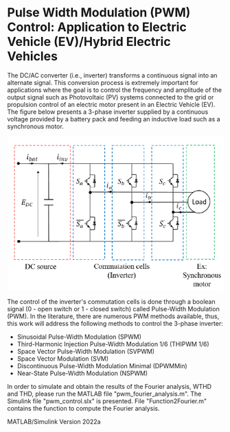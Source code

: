 # Pulse Width Modulation (PWM) Control: Application to Electric Vehicle (EV)/Hybrid Electric Vehicles

The DC/AC converter (i.e., inverter) transforms a continuous signal into an alternate signal. This conversion process is extremely important for applications where the goal is to control the frequency and amplitude of the output signal such as Photovoltaic (PV) systems connected to the grid or propulsion control of an electric motor present in an Electric Vehicle (EV). The figure below presents a 3-phase inverter supplied by a continuous voltage provided by a battery pack and feeding an inductive load such as a synchronous motor.

![](images/3_phase_inverter.PNG)

The control of the inverter's commutation cells is done through a boolean signal (0 - open switch or 1 - closed switch) called Pulse-Width Modulation (PWM). In the literature, there are numerous PWM methods available, thus, this work will address the following methods to control the 3-phase inverter: 

 - Sinusoidal Pulse-Width Modulation (SPWM)
 - Third-Harmonic Injection Pulse-Width Modulation 1/6 (THIPWM 1/6)
 - Space Vector Pulse-Width Modulation (SVPWM)
 - Space Vector Modulation (SVM)
 - Discontinuous Pulse-Width Modulation Minimal (DPWMMin)
 - Near-State Pulse-Width Modulation (NSPWM)
 
In order to simulate and obtain the results of the Fourier analysis, WTHD and THD, please run the MATLAB file "pwm_fourier_analysis.m". The Simulink file "pwm_control.slx" is presented. File "Function2Fourier.m" contains the function to compute the Fourier analysis. 

MATLAB/Simulink Version 2022a
